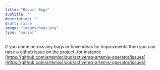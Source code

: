 ```yaml
---
title: "Report Bugs"
subtitle: ""
description: ""
draft: false
image: "images/bugs.png"
type: "social"
---
```


If you come across any bugs or have ideas for improvments then you can raise a github issue on the project, for instance [https://github.com/artemiscloud/activemq-artemis-operator/issues](https://github.com/artemiscloud/activemq-artemis-operator/issues)

